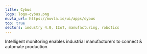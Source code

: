 ```yaml
---
title: Cybus
logo: logo-cybus.png
nuvla_url: https://nuvla.io/ui/apps/cybus
top: true
sectors: industry 4.0, IIoT, manufacturing, robotics
---
```


Intelligent monitoring enables industrial manufacturers to connect &amp; automate production.
